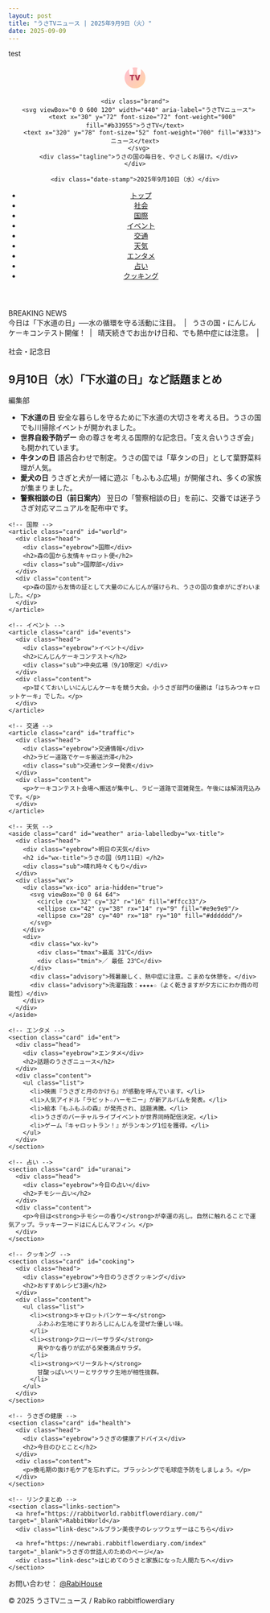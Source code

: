 ```yaml
---
layout: post
title: "うさTVニュース | 2025年9月9日（火）"
date: 2025-09-09
---
```

test

<html lang="ja">
<head>
  <meta charset="utf-8" />
  <meta name="viewport" content="width=device-width, initial-scale=1" />
  <title>うさTVニュース | 2025年9月10日（水）</title>
  <meta property="og:title" content="うさTVニュース | 2025年9月10日（水）">
  <meta property="og:site_name" content="うさTVニュース">
  <meta property="og:description" content="うさの国のフィクションニュースと、今日のうさぎ占い・おすすめレシピ・お天気情報をお届け。">
  <meta property="og:type" content="article">
  <link rel="stylesheet" href="style.css">
</head>
<body>

<!-- 背景デコ -->
<div class="bg-deco">
  <div class="heart"></div>
  <div class="heart"></div>
  <div class="star"></div>
  <div class="star"></div>
  <div class="heart"></div>
  <div class="star"></div>
  <div class="cloud"></div>
  <div class="cloud"></div>
  <div class="cloud"></div>
</div>

<!-- うさぎマスコット -->
<div class="bunny-deco">
  <div class="bunny-deco-face">
    <div class="bunny-eye left"></div>
    <div class="bunny-eye right"></div>
    <div class="bunny-cheek left"></div>
    <div class="bunny-cheek right"></div>
    <div class="bunny-nose"></div>
  </div>
</div>

<!-- ヘッダー -->
<header>
  <div class="container masthead">
    <div class="logo-wrap" aria-hidden="true">
      <svg viewBox="0 0 100 100" width="52" height="52" role="img" aria-label="うさTV">
        <defs>
          <linearGradient id="g" x1="0" x2="1" y1="0" y2="1">
            <stop stop-color="#ffbcd0" offset="0"/>
            <stop stop-color="#ffd7a6" offset="1"/>
          </linearGradient>
        </defs>
        <circle cx="50" cy="50" r="40" fill="url(#g)"/>
        <ellipse cx="35" cy="25" rx="8" ry="16" fill="#fff"/>
        <ellipse cx="65" cy="25" rx="8" ry="16" fill="#fff"/>
        <text x="50" y="60" text-anchor="middle" font-size="28" font-weight="900" fill="#b33955">TV</text>
      </svg>
    </div>

    <div class="brand">
      <svg viewBox="0 0 600 120" width="440" aria-label="うさTVニュース">
        <text x="30" y="72" font-size="72" font-weight="900" fill="#b33955">うさTV</text>
        <text x="320" y="78" font-size="52" font-weight="700" fill="#333">ニュース</text>
      </svg>
      <div class="tagline">うさの国の毎日を、やさしくお届け。</div>
    </div>

    <div class="date-stamp">2025年9月10日（水）</div>
  </div>

  <div class="container">
    <nav aria-label="主要カテゴリ">
      <ul class="nav-list">
        <li><a href="#" aria-current="page">トップ</a></li>
        <li><a href="#society">社会</a></li>
        <li><a href="#world">国際</a></li>
        <li><a href="#events">イベント</a></li>
        <li><a href="#traffic">交通</a></li>
        <li><a href="#weather">天気</a></li>
        <li><a href="#ent">エンタメ</a></li>
        <li><a href="#uranai">占い</a></li>
        <li><a href="#cooking">クッキング</a></li>
      </ul>
    </nav>
  </div>
</header>

<!-- ブレイキングニュース -->
<div class="container">
  <section class="ticker" aria-label="ブレイキングニュース">
    <div class="ticker-head">BREAKING&nbsp;NEWS</div>
    <div class="ticker-body" role="marquee" aria-live="polite">
      <div class="scroll">
        <span>今日は「下水道の日」──水の循環を守る活動に注目。&nbsp;&nbsp;|&nbsp;&nbsp;</span>
        <span>うさの国・にんじんケーキコンテスト開催！&nbsp;&nbsp;|&nbsp;&nbsp;</span>
        <span>晴天続きでお出かけ日和、でも熱中症には注意。&nbsp;&nbsp;|&nbsp;&nbsp;</span>
      </div>
    </div>
  </section>
</div>

<div class="container">
  <main>
    <!-- 社会・記念日 -->
    <article class="card" id="society">
      <div class="head">
        <div class="eyebrow">社会・記念日</div>
        <h1>9月10日（水）「下水道の日」など話題まとめ</h1>
        <div class="sub">編集部</div>
      </div>
      <div class="content">
        <ul class="list">
          <li><strong>下水道の日</strong>  
            安全な暮らしを守るために下水道の大切さを考える日。うさの国でも川掃除イベントが開かれました。
          </li>
          <li><strong>世界自殺予防デー</strong>  
            命の尊さを考える国際的な記念日。「支え合いうさぎ会」も開かれています。
          </li>
          <li><strong>牛タンの日</strong>  
            語呂合わせで制定。うさの国では「草タンの日」として葉野菜料理が人気。
          </li>
          <li><strong>愛犬の日</strong>  
            うさぎと犬が一緒に遊ぶ「もふもふ広場」が開催され、多くの家族が集まりました。
          </li>
          <li><strong>警察相談の日（前日案内）</strong>  
            翌日の「警察相談の日」を前に、交番では迷子うさぎ対応マニュアルを配布中です。
          </li>
        </ul>
      </div>
    </article>

    <!-- 国際 -->
    <article class="card" id="world">
      <div class="head">
        <div class="eyebrow">国際</div>
        <h2>森の国から友情キャロット便</h2>
        <div class="sub">国際部</div>
      </div>
      <div class="content">
        <p>森の国から友情の証として大量のにんじんが届けられ、うさの国の食卓がにぎわいました。</p>
      </div>
    </article>

    <!-- イベント -->
    <article class="card" id="events">
      <div class="head">
        <div class="eyebrow">イベント</div>
        <h2>にんじんケーキコンテスト</h2>
        <div class="sub">中央広場（9/10限定）</div>
      </div>
      <div class="content">
        <p>甘くておいしいにんじんケーキを競う大会。小うさぎ部門の優勝は「はちみつキャロットケーキ」でした。</p>
      </div>
    </article>

    <!-- 交通 -->
    <article class="card" id="traffic">
      <div class="head">
        <div class="eyebrow">交通情報</div>
        <h2>ラビー道路でケーキ搬送渋滞</h2>
        <div class="sub">交通センター発表</div>
      </div>
      <div class="content">
        <p>ケーキコンテスト会場へ搬送が集中し、ラビー道路で混雑発生。午後には解消見込みです。</p>
      </div>
    </article>

    <!-- 天気 -->
    <aside class="card" id="weather" aria-labelledby="wx-title">
      <div class="head">
        <div class="eyebrow">明日の天気</div>
        <h2 id="wx-title">うさの国（9月11日）</h2>
        <div class="sub">晴れ時々くもり</div>
      </div>
      <div class="wx">
        <div class="wx-ico" aria-hidden="true">
          <svg viewBox="0 0 64 64">
            <circle cx="32" cy="32" r="16" fill="#ffcc33"/>
            <ellipse cx="42" cy="38" rx="14" ry="9" fill="#e9e9e9"/>
            <ellipse cx="28" cy="40" rx="18" ry="10" fill="#dddddd"/>
          </svg>
        </div>
        <div>
          <div class="wx-kv">
            <div class="tmax">最高 31℃</div>
            <div class="tmin">／ 最低 23℃</div>
          </div>
          <div class="advisory">残暑厳しく、熱中症に注意。こまめな休憩を。</div>
          <div class="advisory">洗濯指数：★★★★☆（よく乾きますが夕方ににわか雨の可能性）</div>
        </div>
      </div>
    </aside>

    <!-- エンタメ -->
    <section class="card" id="ent">
      <div class="head">
        <div class="eyebrow">エンタメ</div>
        <h2>話題のうさぎニュース</h2>
      </div>
      <div class="content">
        <ul class="list">
          <li>映画『うさぎと月のかけら』が感動を呼んでいます。</li>
          <li>人気アイドル「ラビット☆ハーモニー」が新アルバムを発表。</li>
          <li>絵本『もふもふの森』が発売され、話題沸騰。</li>
          <li>うさぎのバーチャルライブイベントが世界同時配信決定。</li>
          <li>ゲーム『キャロットラン！』がランキング1位を獲得。</li>
        </ul>
      </div>
    </section>

    <!-- 占い -->
    <section class="card" id="uranai">
      <div class="head">
        <div class="eyebrow">今日の占い</div>
        <h2>チモシー占い</h2>
      </div>
      <div class="content">
        <p>今日は<strong>チモシーの香り</strong>が幸運の兆し。自然に触れることで運気アップ。ラッキーフードはにんじんマフィン。</p>
      </div>
    </section>

    <!-- クッキング -->
    <section class="card" id="cooking">
      <div class="head">
        <div class="eyebrow">今日のうさぎクッキング</div>
        <h2>おすすめレシピ3選</h2>
      </div>
      <div class="content">
        <ul class="list">
          <li><strong>キャロットパンケーキ</strong>  
            ふわふわ生地にすりおろしにんじんを混ぜた優しい味。
          </li>
          <li><strong>クローバーサラダ</strong>  
            爽やかな香りが広がる栄養満点サラダ。
          </li>
          <li><strong>ベリータルト</strong>  
            甘酸っぱいベリーとサクサク生地が相性抜群。
          </li>
        </ul>
      </div>
    </section>

    <!-- うさぎの健康 -->
    <section class="card" id="health">
      <div class="head">
        <div class="eyebrow">うさぎの健康アドバイス</div>
        <h2>今日のひとこと</h2>
      </div>
      <div class="content">
        <p>換毛期の抜け毛ケアを忘れずに。ブラッシングで毛球症予防をしましょう。</p>
      </div>
    </section>

    <!-- リンクまとめ -->
    <section class="links-section">
      <a href="https://rabbitworld.rabbitflowerdiary.com/" target="_blank">RabbitWorld</a>
      <div class="link-desc">ルブラン美夜子のレッツウェザーはこちら</div>

      <a href="https://newrabi.rabbitflowerdiary.com/index" target="_blank">うさぎの世話人のためのページ</a>
      <div class="link-desc">はじめてのうさと家族になった人間たちへ</div>
    </section>

  </main>

  <footer class="container">
    <p>お問い合わせ： <a href="https://x.com/RabiHouse" target="_blank">@RabiHouse</a></p>
    <p>© 2025 うさTVニュース / Rabiko rabbitflowerdiary</p>
  </footer>
</div>

</body>
</html>

